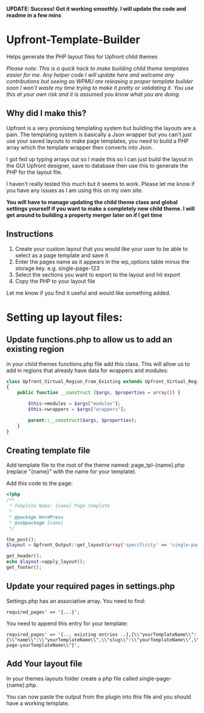 **UPDATE: Success!  Got it working smoothly.  I will update the code and readme in a few mins**

# Upfront-Template-Builder
Helps generate the PHP layout files for Upfront child themes

*Please note: This is a quick hack to make building child theme templates easier for me.  Any helper code I will update here and welcome any contributions but seeing as WPMU are releasing a proper template builder soon I won't waste my time trying to make it pretty or validating it.  You use this at your own risk and it is assumed you know what you are doing.*

## Why did I make this?

Upfront is a very promising templating system but building the layouts are a pain.  The templating system is basically a Json wrapper but you can't just use your saved layouts to make page templates, you need to build a PHP array which the template wrapper then converts into Json.

I got fed up typing arrays out so I made this so I can just build the layout in the GUI Upfront designer, save to database then use this to generate the PHP for the layout file.

I haven't really tested this much but it seems to work.  Please let me know if you have any issues as I am using this on my own site.

**You will have to manage updating the child theme class and global settings yourself if you want to make a completely new child theme.  I will get around to building a property merger later on if I get time**

## Instructions

1. Create your custom layout that you would like your user to be able to select as a page template and save it
2. Enter the pages name as it appears in the wp_options table minus the storage key.  e.g. single-page-123
3. Select the sections you want to export to the layout and hit export
4. Copy the PHP to your layout file

Let me know if you find it useful and would like something added.

# Setting up layout files:

## Update functions.php to allow us to add an existing region

in your child themes functions.php file add this class.  This will allow us to add in regions that already have data for wrappers and modules:

```php
class Upfront_Virtual_Region_From_Existing extends Upfront_Virtual_Region
{
    public function __construct ($args, $properties = array()) {

        $this->modules = $args["modules"];
        $this->wrappers = $args["wrappers"];

        parent::__construct($args, $properties);
    }
}
```

## Creating template file
Add template file to the root of the theme named: page_tpl-{name}.php (replace "{name}" with the name for your template).

Add this code to the page:

```php
<?php
/**
 * Template Name: {name} Page template
 *
 * @package WordPress
 * @subpackage {name}
 */

the_post();
$layout = Upfront_Output::get_layout(array('specificity' => 'single-page-{name}'));

get_header();
echo $layout->apply_layout();
get_footer();
```

## Update your required pages in settings.php

Settings.php has an associative array.  You need to find:
```
required_pages' => '{...}',
```
You need to append this entry for your template:

```
required_pages' => '{... existing entries ..},{\\"yourTemplateName\\":{\\"name\\":\\"yourTemplateName\\",\\"slug\\":\\"yourTemplateName\\",\\"layout\\":\\"single-page-yourTemplateName\\"}',
```

## Add Your layout file

In your themes layouts folder create a php file called single-page-{name}.php.

You can now paste the output from the plugin into this file and you should have a working template.
